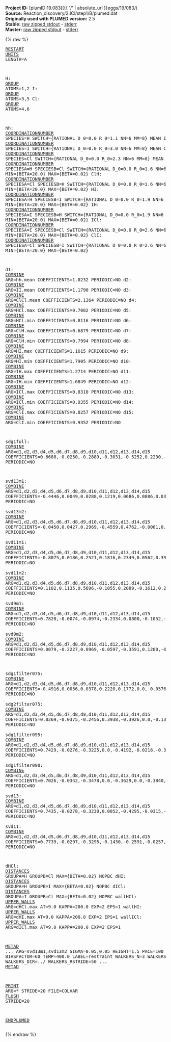 **Project ID:** [plumID:19.083]({{ '/' | absolute_url }}eggs/19/083/)  
**Source:** Reaction_discovery/2.ICl/step1/B/plumed.dat  
**Originally used with PLUMED version:** 2.5  
**Stable:** [raw zipped stdout](plumed.dat.plumed.stdout.txt.zip) - [stderr](plumed.dat.plumed.stderr)  
**Master:** [raw zipped stdout](plumed.dat.plumed_master.stdout.txt.zip) - [stderr](plumed.dat.plumed_master.stderr)  

{% raw %}<pre>
<a href="https://plumed.github.io/doc-master/user-doc/html/_r_e_s_t_a_r_t.html">RESTART</a>
<a href="https://plumed.github.io/doc-master/user-doc/html/_u_n_i_t_s.html">UNITS</a> LENGTH=A

H: <a href="https://plumed.github.io/doc-master/user-doc/html/_g_r_o_u_p.html">GROUP</a> ATOMS=1,2
I: <a href="https://plumed.github.io/doc-master/user-doc/html/_g_r_o_u_p.html">GROUP</a> ATOMS=3,5
Cl: <a href="https://plumed.github.io/doc-master/user-doc/html/_g_r_o_u_p.html">GROUP</a> ATOMS=4,6

hh: <a href="https://plumed.github.io/doc-master/user-doc/html/_c_o_o_r_d_i_n_a_t_i_o_n_n_u_m_b_e_r.html">COORDINATIONNUMBER</a> SPECIES=H SWITCH={RATIONAL D_0=0.0 R_0=1.1 NN=6 MM=8} MEAN
II: <a href="https://plumed.github.io/doc-master/user-doc/html/_c_o_o_r_d_i_n_a_t_i_o_n_n_u_m_b_e_r.html">COORDINATIONNUMBER</a> SPECIES=I SWITCH={RATIONAL D_0=0.0 R_0=3.0 NN=6 MM=8} MEAN
ClCl: <a href="https://plumed.github.io/doc-master/user-doc/html/_c_o_o_r_d_i_n_a_t_i_o_n_n_u_m_b_e_r.html">COORDINATIONNUMBER</a> SPECIES=Cl SWITCH={RATIONAL D_0=0.0 R_0=2.3 NN=6 MM=8} MEAN
HCl: <a href="https://plumed.github.io/doc-master/user-doc/html/_c_o_o_r_d_i_n_a_t_i_o_n_n_u_m_b_e_r.html">COORDINATIONNUMBER</a> SPECIESA=H SPECIESB=Cl SWITCH={RATIONAL D_0=0.0 R_0=1.6 NN=6 MM=8} MIN={BETA=20.0} MAX={BETA=0.02}
ClH: <a href="https://plumed.github.io/doc-master/user-doc/html/_c_o_o_r_d_i_n_a_t_i_o_n_n_u_m_b_e_r.html">COORDINATIONNUMBER</a> SPECIESA=Cl SPECIESB=H SWITCH={RATIONAL D_0=0.0 R_0=1.6 NN=6 MM=8} MIN={BETA=20.0} MAX={BETA=0.02}
HI: <a href="https://plumed.github.io/doc-master/user-doc/html/_c_o_o_r_d_i_n_a_t_i_o_n_n_u_m_b_e_r.html">COORDINATIONNUMBER</a> SPECIESA=H SPECIESB=I SWITCH={RATIONAL D_0=0.0 R_0=1.9 NN=6 MM=8} MIN={BETA=20.0} MAX={BETA=0.02}
IH: <a href="https://plumed.github.io/doc-master/user-doc/html/_c_o_o_r_d_i_n_a_t_i_o_n_n_u_m_b_e_r.html">COORDINATIONNUMBER</a> SPECIESA=I SPECIESB=H SWITCH={RATIONAL D_0=0.0 R_0=1.9 NN=6 MM=8} MIN={BETA=20.0} MAX={BETA=0.02}
ICl: <a href="https://plumed.github.io/doc-master/user-doc/html/_c_o_o_r_d_i_n_a_t_i_o_n_n_u_m_b_e_r.html">COORDINATIONNUMBER</a> SPECIESA=I SPECIESB=Cl SWITCH={RATIONAL D_0=0.0 R_0=2.6 NN=6 MM=8} MIN={BETA=20.0} MAX={BETA=0.02}
ClI: <a href="https://plumed.github.io/doc-master/user-doc/html/_c_o_o_r_d_i_n_a_t_i_o_n_n_u_m_b_e_r.html">COORDINATIONNUMBER</a> SPECIESA=Cl SPECIESB=I SWITCH={RATIONAL D_0=0.0 R_0=2.6 NN=6 MM=8} MIN={BETA=20.0} MAX={BETA=0.02}

d1: <a href="https://plumed.github.io/doc-master/user-doc/html/_c_o_m_b_i_n_e.html">COMBINE</a> ARG=hh.mean COEFFICIENTS=1.0232 PERIODIC=NO
d2: <a href="https://plumed.github.io/doc-master/user-doc/html/_c_o_m_b_i_n_e.html">COMBINE</a> ARG=II.mean COEFFICIENTS=1.1790 PERIODIC=NO
d3: <a href="https://plumed.github.io/doc-master/user-doc/html/_c_o_m_b_i_n_e.html">COMBINE</a> ARG=ClCl.mean COEFFICIENTS=2.1364 PERIODIC=NO
d4: <a href="https://plumed.github.io/doc-master/user-doc/html/_c_o_m_b_i_n_e.html">COMBINE</a> ARG=HCl.max COEFFICIENTS=0.7082 PERIODIC=NO
d5: <a href="https://plumed.github.io/doc-master/user-doc/html/_c_o_m_b_i_n_e.html">COMBINE</a> ARG=HCl.min COEFFICIENTS=0.8116 PERIODIC=NO
d6: <a href="https://plumed.github.io/doc-master/user-doc/html/_c_o_m_b_i_n_e.html">COMBINE</a> ARG=ClH.max COEFFICIENTS=0.6879 PERIODIC=NO
d7: <a href="https://plumed.github.io/doc-master/user-doc/html/_c_o_m_b_i_n_e.html">COMBINE</a> ARG=ClH.min COEFFICIENTS=0.7994 PERIODIC=NO
d8: <a href="https://plumed.github.io/doc-master/user-doc/html/_c_o_m_b_i_n_e.html">COMBINE</a> ARG=HI.max COEFFICIENTS=1.1615 PERIODIC=NO
d9: <a href="https://plumed.github.io/doc-master/user-doc/html/_c_o_m_b_i_n_e.html">COMBINE</a> ARG=HI.min COEFFICIENTS=1.7905 PERIODIC=NO
d10: <a href="https://plumed.github.io/doc-master/user-doc/html/_c_o_m_b_i_n_e.html">COMBINE</a> ARG=IH.max COEFFICIENTS=1.2714 PERIODIC=NO
d11: <a href="https://plumed.github.io/doc-master/user-doc/html/_c_o_m_b_i_n_e.html">COMBINE</a> ARG=IH.min COEFFICIENTS=1.6849 PERIODIC=NO
d12: <a href="https://plumed.github.io/doc-master/user-doc/html/_c_o_m_b_i_n_e.html">COMBINE</a> ARG=ICl.max COEFFICIENTS=0.8310 PERIODIC=NO
d13: <a href="https://plumed.github.io/doc-master/user-doc/html/_c_o_m_b_i_n_e.html">COMBINE</a> ARG=ICl.min COEFFICIENTS=0.9355 PERIODIC=NO
d14: <a href="https://plumed.github.io/doc-master/user-doc/html/_c_o_m_b_i_n_e.html">COMBINE</a> ARG=ClI.max COEFFICIENTS=0.8257 PERIODIC=NO
d15: <a href="https://plumed.github.io/doc-master/user-doc/html/_c_o_m_b_i_n_e.html">COMBINE</a> ARG=ClI.min COEFFICIENTS=0.9352 PERIODIC=NO

sdg1full: <a href="https://plumed.github.io/doc-master/user-doc/html/_c_o_m_b_i_n_e.html">COMBINE</a> ARG=d1,d2,d3,d4,d5,d6,d7,d8,d9,d10,d11,d12,d13,d14,d15 COEFFICIENTS=0.6688,-0.0250,-0.2889,-0.3031,-0.5252,0.2230,-0.1102,-0.0069,0.0331,-0.0102,-0.0103,0.1540,-0.0335,0.0968,0.0583 PERIODIC=NO

svd13m1: <a href="https://plumed.github.io/doc-master/user-doc/html/_c_o_m_b_i_n_e.html">COMBINE</a> ARG=d1,d2,d3,d4,d5,d6,d7,d8,d9,d10,d11,d12,d13,d14,d15 COEFFICIENTS=-0.4446,0.0049,0.0288,0.1219,0.0686,0.0886,0.0323,0.1243,0.0676,-0.0530,-0.0781,0.4969,0.3439,-0.4511,-0.4189 PERIODIC=NO  
svd13m2: <a href="https://plumed.github.io/doc-master/user-doc/html/_c_o_m_b_i_n_e.html">COMBINE</a> ARG=d1,d2,d3,d4,d5,d6,d7,d8,d9,d10,d11,d12,d13,d14,d15 COEFFICIENTS=-0.0450,0.0427,0.2969,-0.4559,0.4762,-0.0061,0.1473,-0.3869,-0.1632,0.2848,0.2102,-0.0487,0.2557,-0.2622,-0.1160 PERIODIC=NO  
svd11m1: <a href="https://plumed.github.io/doc-master/user-doc/html/_c_o_m_b_i_n_e.html">COMBINE</a> ARG=d1,d2,d3,d4,d5,d6,d7,d8,d9,d10,d11,d12,d13,d14,d15 COEFFICIENTS=-0.8075,0.0186,0.2521,0.1816,0.2349,0.0562,0.3967,0.0364,-0.0429,0.0242,-0.0034,-0.1252,-0.0373,-0.1007,-0.0662 PERIODIC=NO  
svd11m2: <a href="https://plumed.github.io/doc-master/user-doc/html/_c_o_m_b_i_n_e.html">COMBINE</a> ARG=d1,d2,d3,d4,d5,d6,d7,d8,d9,d10,d11,d12,d13,d14,d15 COEFFICIENTS=0.1102,0.1135,0.5696,-0.1055,0.2089,-0.1612,0.2692,-0.2625,0.2177,-0.1559,-0.0388,-0.4719,0.2804,-0.2171,0.0822 PERIODIC=NO  
svd9m1: <a href="https://plumed.github.io/doc-master/user-doc/html/_c_o_m_b_i_n_e.html">COMBINE</a> ARG=d1,d2,d3,d4,d5,d6,d7,d8,d9,d10,d11,d12,d13,d14,d15  COEFFICIENTS=0.7820,-0.0074,-0.0974,-0.2334,0.0800,-0.1052,-0.1291,-0.2370,0.3061,-0.0213,-0.1431,-0.0234,0.2626,-0.0026,0.2235 PERIODIC=NO  
svd9m2: <a href="https://plumed.github.io/doc-master/user-doc/html/_c_o_m_b_i_n_e.html">COMBINE</a> ARG=d1,d2,d3,d4,d5,d6,d7,d8,d9,d10,d11,d12,d13,d14,d15  COEFFICIENTS=0.0079,-0.2227,0.0969,-0.0597,-0.3591,0.1200,-0.5246,0.4716,-0.4417,0.1350,0.2572,0.1127,-0.0455,0.0354,0.0322 PERIODIC=NO  

  
sdg1filter075: <a href="https://plumed.github.io/doc-master/user-doc/html/_c_o_m_b_i_n_e.html">COMBINE</a> ARG=d1,d2,d3,d4,d5,d6,d7,d8,d9,d10,d11,d12,d13,d14,d15 COEFFICIENTS=-0.4916,0.0056,0.0378,0.2220,0.1772,0.0,-0.0576,-0.0072,0.0050,0.0775,0.0,0.4842,0.2992,-0.4425,-0.3835 PERIODIC=NO  
sdg2filter075: <a href="https://plumed.github.io/doc-master/user-doc/html/_c_o_m_b_i_n_e.html">COMBINE</a> ARG=d1,d2,d3,d4,d5,d6,d7,d8,d9,d10,d11,d12,d13,d14,d15 COEFFICIENTS=0.0269,-0.0375,-0.2456,0.3938,-0.3926,0.0,-0.1366,0.0201,-0.0019,0.0464,0.0,-0.1701,-0.5095,0.4204,0.3766 PERIODIC=NO  
sdg1filter095: <a href="https://plumed.github.io/doc-master/user-doc/html/_c_o_m_b_i_n_e.html">COMBINE</a> ARG=d1,d2,d3,d4,d5,d6,d7,d8,d9,d10,d11,d12,d13,d14,d15 COEFFICIENTS=0.7429,-0.0276,-0.3225,0.0,-0.4192,-0.0218,-0.3448,-0.0248,0.0316,0.0,-0.0045,0.1832,-0.0276,0.0958,0.0550 PERIODIC=NO  
sdg1filter090: <a href="https://plumed.github.io/doc-master/user-doc/html/_c_o_m_b_i_n_e.html">COMBINE</a> ARG=d1,d2,d3,d4,d5,d6,d7,d8,d9,d10,d11,d12,d13,d14,d15 COEFFICIENTS=0.7026,-0.0342,-0.3478,0.0,-0.3629,0.0,-0.3840,-0.0031,0.0186,0.0,-0.0052,0.2806,0.1303,0.0,-0.0945 PERIODIC=NO  
svd13: <a href="https://plumed.github.io/doc-master/user-doc/html/_c_o_m_b_i_n_e.html">COMBINE</a> ARG=d1,d2,d3,d4,d5,d6,d7,d8,d9,d10,d11,d12,d13,d14,d15 COEFFICIENTS=0.7435,-0.0278,-0.3230,0.0052,-0.4295,-0.0315,-0.3276,-0.0540,0.0093,0.0297,0.0162,0.1870,-0.0130,0.0911,0.0412 PERIODIC=NO  
svd11: <a href="https://plumed.github.io/doc-master/user-doc/html/_c_o_m_b_i_n_e.html">COMBINE</a> ARG=d1,d2,d3,d4,d5,d6,d7,d8,d9,d10,d11,d12,d13,d14,d15 COEFFICIENTS=0.7739,-0.0297,-0.3295,-0.1430,-0.2591,-0.0257,-0.3954,-0.0026,0.0093,0.0020,-0.0007,0.1858,-0.0170,0.0995,0.0471 PERIODIC=NO  

dHCl: <a href="https://plumed.github.io/doc-master/user-doc/html/_d_i_s_t_a_n_c_e_s.html">DISTANCES</a> GROUPA=H GROUPB=Cl MAX={BETA=0.02} NOPBC
dHI: <a href="https://plumed.github.io/doc-master/user-doc/html/_d_i_s_t_a_n_c_e_s.html">DISTANCES</a> GROUPA=H GROUPB=I MAX={BETA=0.02} NOPBC
dICl: <a href="https://plumed.github.io/doc-master/user-doc/html/_d_i_s_t_a_n_c_e_s.html">DISTANCES</a> GROUPA=I GROUPB=Cl MAX={BETA=0.02} NOPBC
wallHCl: <a href="https://plumed.github.io/doc-master/user-doc/html/_u_p_p_e_r__w_a_l_l_s.html">UPPER_WALLS</a> ARG=dHCl.max AT=9.0 KAPPA=200.0 EXP=2 EPS=1
wallHI: <a href="https://plumed.github.io/doc-master/user-doc/html/_u_p_p_e_r__w_a_l_l_s.html">UPPER_WALLS</a> ARG=dHI.max AT=9.0 KAPPA=200.0 EXP=2 EPS=1 
wallICl: <a href="https://plumed.github.io/doc-master/user-doc/html/_u_p_p_e_r__w_a_l_l_s.html">UPPER_WALLS</a> ARG=dICl.max AT=9.0 KAPPA=200.0 EXP=2 EPS=1 

<a href="https://plumed.github.io/doc-master/user-doc/html/_m_e_t_a_d.html">METAD</a> ...
   ARG=svd13m1,svd13m2 SIGMA=0.05,0.05 HEIGHT=1.5 PACE=100 BIASFACTOR=60 TEMP=400.0 LABEL=restraint 
   WALKERS_N=3
   WALKERS_ID=1
   WALKERS_DIR=../
   WALKERS_RSTRIDE=50
... <a href="https://plumed.github.io/doc-master/user-doc/html/_m_e_t_a_d.html">METAD</a>

<a href="https://plumed.github.io/doc-master/user-doc/html/_p_r_i_n_t.html">PRINT</a> ARG=* STRIDE=20 FILE=COLVAR
<a href="https://plumed.github.io/doc-master/user-doc/html/_f_l_u_s_h.html">FLUSH</a> STRIDE=20

<a href="https://plumed.github.io/doc-master/user-doc/html/_e_n_d_p_l_u_m_e_d.html">ENDPLUMED</a>
</pre>{% endraw %}
